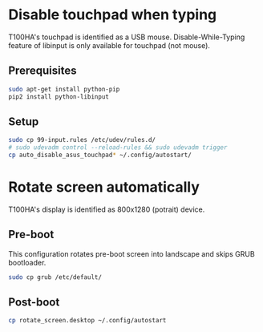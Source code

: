 
# Disable touchpad when typing

T100HA's touchpad is identified as a USB mouse. 
Disable-While-Typing feature of libinput is only available for touchpad (not mouse). 

## Prerequisites

```bash
sudo apt-get install python-pip
pip2 install python-libinput
```

## Setup

```bash
sudo cp 99-input.rules /etc/udev/rules.d/
# sudo udevadm control --reload-rules && sudo udevadm trigger
cp auto_disable_asus_touchpad* ~/.config/autostart/
```

# Rotate screen automatically

T100HA's display is identified as 800x1280 (potrait) device. 

## Pre-boot

This configuration rotates pre-boot screen into landscape and skips GRUB bootloader. 

```bash
sudo cp grub /etc/default/
```

## Post-boot

```bash
cp rotate_screen.desktop ~/.config/autostart
```

